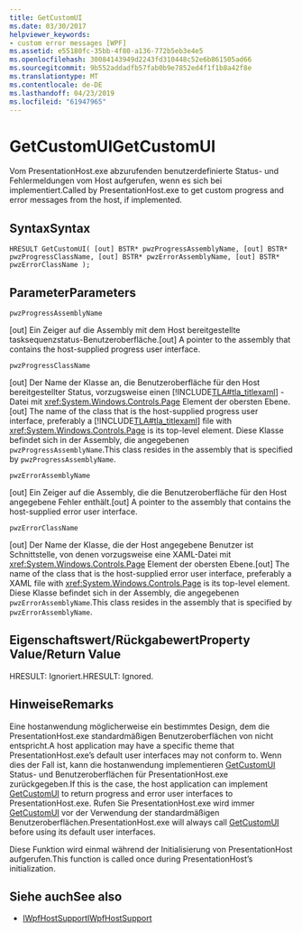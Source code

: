 ```yaml
---
title: GetCustomUI
ms.date: 03/30/2017
helpviewer_keywords:
- custom error messages [WPF]
ms.assetid: e55180fc-35bb-4f80-a136-772b5eb3e4e5
ms.openlocfilehash: 30084143949d2243fd310448c52e6b861505ad66
ms.sourcegitcommit: 9b552addadfb57fab0b9e7852ed4f1f1b8a42f8e
ms.translationtype: MT
ms.contentlocale: de-DE
ms.lasthandoff: 04/23/2019
ms.locfileid: "61947965"
---
```

# <a name="getcustomui"></a><span data-ttu-id="01c0e-102">GetCustomUI</span><span class="sxs-lookup"><span data-stu-id="01c0e-102">GetCustomUI</span></span>
<span data-ttu-id="01c0e-103">Vom PresentationHost.exe abzurufenden benutzerdefinierte Status- und Fehlermeldungen vom Host aufgerufen, wenn es sich bei implementiert.</span><span class="sxs-lookup"><span data-stu-id="01c0e-103">Called by PresentationHost.exe to get custom progress and error messages from the host, if implemented.</span></span>  
  
## <a name="syntax"></a><span data-ttu-id="01c0e-104">Syntax</span><span class="sxs-lookup"><span data-stu-id="01c0e-104">Syntax</span></span>  
  
```  
HRESULT GetCustomUI( [out] BSTR* pwzProgressAssemblyName, [out] BSTR* pwzProgressClassName, [out] BSTR* pwzErrorAssemblyName, [out] BSTR* pwzErrorClassName );  
```  
  
## <a name="parameters"></a><span data-ttu-id="01c0e-105">Parameter</span><span class="sxs-lookup"><span data-stu-id="01c0e-105">Parameters</span></span>  
 `pwzProgressAssemblyName`  
  
 <span data-ttu-id="01c0e-106">[out] Ein Zeiger auf die Assembly mit dem Host bereitgestellte tasksequenzstatus-Benutzeroberfläche.</span><span class="sxs-lookup"><span data-stu-id="01c0e-106">[out] A pointer to the assembly that contains the host-supplied progress user interface.</span></span>  
  
 `pwzProgressClassName`  
  
 <span data-ttu-id="01c0e-107">[out] Der Name der Klasse an, die Benutzeroberfläche für den Host bereitgestellter Status, vorzugsweise einen [!INCLUDE[TLA#tla_titlexaml](../../../../includes/tlasharptla-titlexaml-md.md)] -Datei mit <xref:System.Windows.Controls.Page> Element der obersten Ebene.</span><span class="sxs-lookup"><span data-stu-id="01c0e-107">[out] The name of the class that is the host-supplied progress user interface, preferably a [!INCLUDE[TLA#tla_titlexaml](../../../../includes/tlasharptla-titlexaml-md.md)] file with <xref:System.Windows.Controls.Page> is its top-level element.</span></span> <span data-ttu-id="01c0e-108">Diese Klasse befindet sich in der Assembly, die angegebenen `pwzProgressAssemblyName`.</span><span class="sxs-lookup"><span data-stu-id="01c0e-108">This class resides in the assembly that is specified by `pwzProgressAssemblyName`.</span></span>  
  
 `pwzErrorAssemblyName`  
  
 <span data-ttu-id="01c0e-109">[out] Ein Zeiger auf die Assembly, die die Benutzeroberfläche für den Host angegebene Fehler enthält.</span><span class="sxs-lookup"><span data-stu-id="01c0e-109">[out] A pointer to the assembly that contains the host-supplied error user interface.</span></span>  
  
 `pwzErrorClassName`  
  
 <span data-ttu-id="01c0e-110">[out] Der Name der Klasse, die der Host angegebene Benutzer ist Schnittstelle, von denen vorzugsweise eine XAML-Datei mit <xref:System.Windows.Controls.Page> Element der obersten Ebene.</span><span class="sxs-lookup"><span data-stu-id="01c0e-110">[out] The name of the class that is the host-supplied error user interface, preferably a XAML file with <xref:System.Windows.Controls.Page> is its top-level element.</span></span> <span data-ttu-id="01c0e-111">Diese Klasse befindet sich in der Assembly, die angegebenen `pwzErrorAssemblyName`.</span><span class="sxs-lookup"><span data-stu-id="01c0e-111">This class resides in the assembly that is specified by `pwzErrorAssemblyName`.</span></span>  
  
## <a name="property-valuereturn-value"></a><span data-ttu-id="01c0e-112">Eigenschaftswert/Rückgabewert</span><span class="sxs-lookup"><span data-stu-id="01c0e-112">Property Value/Return Value</span></span>  
 <span data-ttu-id="01c0e-113">HRESULT: Ignoriert.</span><span class="sxs-lookup"><span data-stu-id="01c0e-113">HRESULT: Ignored.</span></span>  
  
## <a name="remarks"></a><span data-ttu-id="01c0e-114">Hinweise</span><span class="sxs-lookup"><span data-stu-id="01c0e-114">Remarks</span></span>  
 <span data-ttu-id="01c0e-115">Eine hostanwendung möglicherweise ein bestimmtes Design, dem die PresentationHost.exe standardmäßigen Benutzeroberflächen von nicht entspricht.</span><span class="sxs-lookup"><span data-stu-id="01c0e-115">A host application may have a specific theme that PresentationHost.exe’s default user interfaces may not conform to.</span></span> <span data-ttu-id="01c0e-116">Wenn dies der Fall ist, kann die hostanwendung implementieren [GetCustomUI](getcustomui.md) Status- und Benutzeroberflächen für PresentationHost.exe zurückgegeben.</span><span class="sxs-lookup"><span data-stu-id="01c0e-116">If this is the case, the host application can implement [GetCustomUI](getcustomui.md) to return progress and error user interfaces to PresentationHost.exe.</span></span> <span data-ttu-id="01c0e-117">Rufen Sie PresentationHost.exe wird immer [GetCustomUI](getcustomui.md) vor der Verwendung der standardmäßigen Benutzeroberflächen.</span><span class="sxs-lookup"><span data-stu-id="01c0e-117">PresentationHost.exe will always call [GetCustomUI](getcustomui.md) before using its default user interfaces.</span></span>  
  
 <span data-ttu-id="01c0e-118">Diese Funktion wird einmal während der Initialisierung von PresentationHost aufgerufen.</span><span class="sxs-lookup"><span data-stu-id="01c0e-118">This function is called once during PresentationHost’s initialization.</span></span>  
  
## <a name="see-also"></a><span data-ttu-id="01c0e-119">Siehe auch</span><span class="sxs-lookup"><span data-stu-id="01c0e-119">See also</span></span>

- [<span data-ttu-id="01c0e-120">IWpfHostSupport</span><span class="sxs-lookup"><span data-stu-id="01c0e-120">IWpfHostSupport</span></span>](iwpfhostsupport.md)
